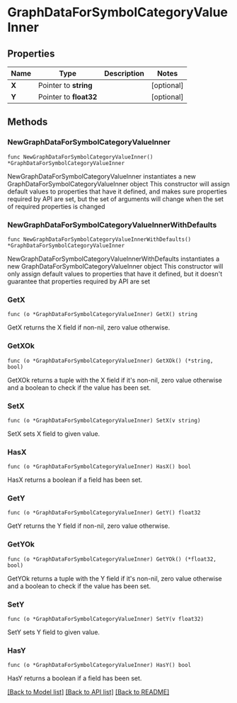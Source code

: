 # GraphDataForSymbolCategoryValueInner

## Properties

Name | Type | Description | Notes
------------ | ------------- | ------------- | -------------
**X** | Pointer to **string** |  | [optional] 
**Y** | Pointer to **float32** |  | [optional] 

## Methods

### NewGraphDataForSymbolCategoryValueInner

`func NewGraphDataForSymbolCategoryValueInner() *GraphDataForSymbolCategoryValueInner`

NewGraphDataForSymbolCategoryValueInner instantiates a new GraphDataForSymbolCategoryValueInner object
This constructor will assign default values to properties that have it defined,
and makes sure properties required by API are set, but the set of arguments
will change when the set of required properties is changed

### NewGraphDataForSymbolCategoryValueInnerWithDefaults

`func NewGraphDataForSymbolCategoryValueInnerWithDefaults() *GraphDataForSymbolCategoryValueInner`

NewGraphDataForSymbolCategoryValueInnerWithDefaults instantiates a new GraphDataForSymbolCategoryValueInner object
This constructor will only assign default values to properties that have it defined,
but it doesn't guarantee that properties required by API are set

### GetX

`func (o *GraphDataForSymbolCategoryValueInner) GetX() string`

GetX returns the X field if non-nil, zero value otherwise.

### GetXOk

`func (o *GraphDataForSymbolCategoryValueInner) GetXOk() (*string, bool)`

GetXOk returns a tuple with the X field if it's non-nil, zero value otherwise
and a boolean to check if the value has been set.

### SetX

`func (o *GraphDataForSymbolCategoryValueInner) SetX(v string)`

SetX sets X field to given value.

### HasX

`func (o *GraphDataForSymbolCategoryValueInner) HasX() bool`

HasX returns a boolean if a field has been set.

### GetY

`func (o *GraphDataForSymbolCategoryValueInner) GetY() float32`

GetY returns the Y field if non-nil, zero value otherwise.

### GetYOk

`func (o *GraphDataForSymbolCategoryValueInner) GetYOk() (*float32, bool)`

GetYOk returns a tuple with the Y field if it's non-nil, zero value otherwise
and a boolean to check if the value has been set.

### SetY

`func (o *GraphDataForSymbolCategoryValueInner) SetY(v float32)`

SetY sets Y field to given value.

### HasY

`func (o *GraphDataForSymbolCategoryValueInner) HasY() bool`

HasY returns a boolean if a field has been set.


[[Back to Model list]](../README.md#documentation-for-models) [[Back to API list]](../README.md#documentation-for-api-endpoints) [[Back to README]](../README.md)


